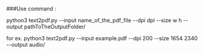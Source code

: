 ###Use command :

python3 text2pdf.py --input name_of_the_pdf_file --dpi dpi --size w h --output pathToTheOutputFolder/

for ex. python3 text2pdf.py --input example.pdf --dpi 200 --size 1654 2340 --output audio/

